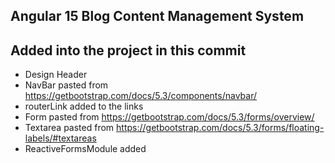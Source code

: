 ## Angular 15 Blog Content Management System

## Added into the project in this commit

- Design Header
- NavBar pasted from https://getbootstrap.com/docs/5.3/components/navbar/
- routerLink added to the links
- Form pasted from https://getbootstrap.com/docs/5.3/forms/overview/
- Textarea pasted from https://getbootstrap.com/docs/5.3/forms/floating-labels/#textareas
- ReactiveFormsModule added
